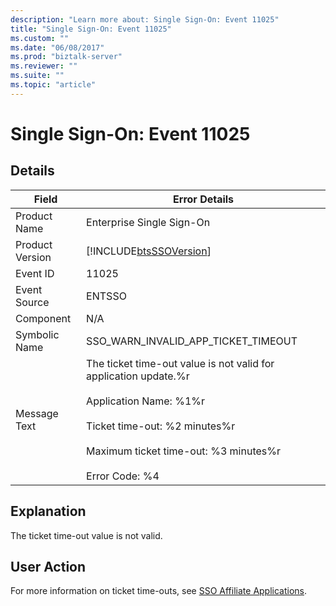 ```yaml
---
description: "Learn more about: Single Sign-On: Event 11025"
title: "Single Sign-On: Event 11025"
ms.custom: ""
ms.date: "06/08/2017"
ms.prod: "biztalk-server"
ms.reviewer: ""
ms.suite: ""
ms.topic: "article"
---
```

# Single Sign-On: Event 11025
## Details  
  
| Field | Error Details|
|-----------------|----------------------------------------------------------------------------------------------------------------------------------------------------------------------------------------------------------------------------|
|  Product Name   |                                                                                                 Enterprise Single Sign-On                                                                                                  |
| Product Version |                                                                                 [!INCLUDE[btsSSOVersion](../includes/btsssoversion-md.md)]                                                                                 |
|    Event ID     |                                                                                                           11025                                                                                                            |
|  Event Source   |                                                                                                           ENTSSO                                                                                                           |
|    Component    |                                                                                                            N/A                                                                                                             |
|  Symbolic Name  |                                                                                            SSO_WARN_INVALID_APP_TICKET_TIMEOUT                                                                                             |
|  Message Text   | The ticket time-out value is not valid for application update.%r<br /><br /> Application Name: %1%r<br /><br /> Ticket time-out: %2 minutes%r<br /><br /> Maximum ticket time-out: %3 minutes%r<br /><br /> Error Code: %4 |
  
## Explanation  
 The ticket time-out value is not valid.  
  
## User Action  
 For more information on ticket time-outs, see [SSO Affiliate Applications](../core/sso-affiliate-applications.md).
